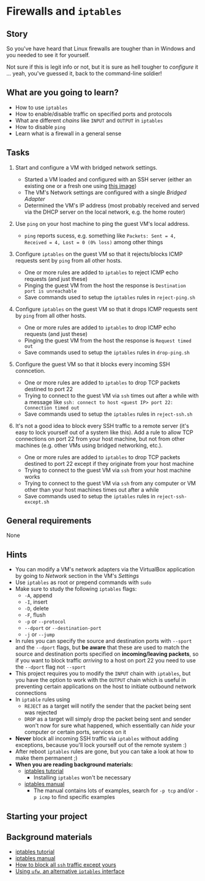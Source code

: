 # Firewalls and `iptables`

## Story

So you've have heard that Linux firewalls are tougher than in Windows and you needed to see it for yourself.

Not sure if this is legit info or not, but it is sure as hell tougher to _configure_ it ... yeah, you've guessed it, back to the command-line soldier!

## What are you going to learn?

* How to use `iptables`
* How to enable/disable traffic on specified ports and protocols
* What are different _chains_ like `INPUT` and `OUTPUT` in `iptables`
* How to disable `ping`
* Learn what is a firewall in a general sense

## Tasks

1. Start and configure a VM with bridged network settings.
    - Started a VM loaded and configured with an SSH server (either an existing one or a fresh one using [this image](https://github.com/CodecoolBase/short-admin-vms/releases/latest/download/ubuntu-18.04-base.ova))
    - The VM's Network settings are configured with a single _Bridged Adapter_
    - Determined the VM's IP address (most probably received and served via the DHCP server on the local network, e.g. the home router)

2. Use `ping` on your host machine to ping the guest VM's local address.
    - `ping` reports sucess, e.g. something like `Packets: Sent = 4, Received = 4, Lost = 0 (0% loss)` among other things

3. Configure `iptables` on the guest VM so that it rejects/blocks ICMP requests sent by `ping` from all other hosts.
    - One or more rules are added to `iptables` to reject ICMP echo requests (and just these)
    - Pinging the guest VM from the host the response is `Destination port is unreachable`
    - Save commands used to setup the `iptables` rules in `reject-ping.sh`

4. Configure `iptables` on the guest VM so that it drops ICMP requests sent by `ping` from all other hosts.
    - One or more rules are added to `iptables` to drop ICMP echo requests (and just these)
    - Pinging the guest VM from the host the response is `Request timed out`
    - Save commands used to setup the `iptables` rules in `drop-ping.sh`

5. Configure the guest VM so that it blocks every incoming SSH conncetion.
    - One or more rules are added to `iptables` to drop TCP packets destined to port 22
    - Trying to connect to the guest VM via `ssh` times out after a while with a message like `ssh: connect to host <guest IP> port 22: Connection timed out`
    - Save commands used to setup the `iptables` rules in `reject-ssh.sh`

6. It's not a good idea to block every SSH traffic to a remote server (it's easy to lock yourself out of a system like this). Add a rule to allow TCP connections on port 22 from your host machine, but not from other machines (e.g. other VMs using bridged networking, etc.).
    - One or more rules are added to `iptables` to drop TCP packets destined to port 22 except if they originate from your host machine
    - Trying to connect to the guest VM via `ssh` from your host machine works
    - Trying to connect to the guest VM via `ssh` from any computer or VM other than your host machines times out after a while
    - Save commands used to setup the `iptables` rules in `reject-ssh-except.sh`

## General requirements

None

## Hints

- You can modify a VM's network adapters via the VirtualBox application by going to _Network_ section in the VM's _Settings_
- Use `iptables` as root or prepend commands with `sudo`
- Make sure to study the following `iptables` flags:
  - `-A`, append
  - `-I`, insert
  - `-D`, delete
  - `-F`, flush
  - `-p` or `--protocol`
  - `--dport` or `--destination-port`
  - `-j` or `--jump`
- In rules you can specify the source and destination ports with `--sport` and the `--dport` flags, but **be aware** that these are used to match the source and destination ports specified on **incoming/leaving packets**, so if you want to block traffic _arriving_ to a host on port 22 you need to use the `--dport` flag not `--sport`
- This project requires you to modify the `INPUT` chain with `iptables`, but you have the option to work with the `OUTPUT` chain which is useful in preventing certain applications on the host to initiate outbound network connections
- In `iptable` rules using
  - `REJECT` as a target will notify the sender that the packet being sent was rejected
  - `DROP` as a target will simply drop the packet being sent and sender won't now for sure what happened, which essentially can _hide_ your computer or certain ports, services on it
- **Never** block all incoming SSH traffic via `iptables` without adding exceptions, because you'll lock yourself out of the remote system :)
- After reboot `iptables` rules are gone, but you can take a look at how to make them permanent ;)
- **When you are reading background materials:**
  - [iptables tutorial](https://www.hostinger.com/tutorials/iptables-tutorial)
    - Installing `iptables` won't be necessary
  - [iptables manual](https://linux.die.net/man/8/iptables)
    - The manual contains lots of examples, search for `-p tcp` and/or `-p icmp` to find specific examples

## Starting your project



## Background materials

- <i class="far fa-exclamation"></i> [iptables tutorial](https://www.hostinger.com/tutorials/iptables-tutorial)
- [iptables manual](https://linux.die.net/man/8/iptables)
- [How to block all `ssh` traffic except yours](https://mikeeverhart.net/2015/04/how-to-use-iptables-to-block-all-ssh-traffic-port-22-except-for-your-ip/)
- <i class="far fa-book-open"></i> [Using `ufw`, an alternative `iptables` interface](https://www.digitalocean.com/community/tutorials/how-to-set-up-a-firewall-with-ufw-on-ubuntu-18-04)

